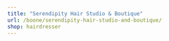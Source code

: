 ```yaml
---
title: "Serendipity Hair Studio & Boutique"
url: /boone/serendipity-hair-studio-and-boutique/
shop: hairdresser
---
```

